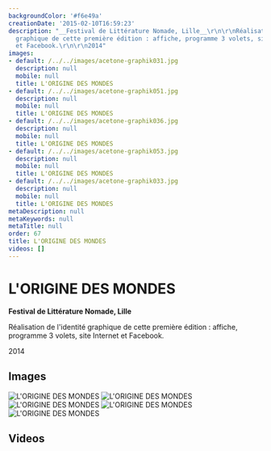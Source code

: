 ```yaml
---
backgroundColor: '#f6e49a'
creationDate: '2015-02-10T16:59:23'
description: "__Festival de Littérature Nomade, Lille__\r\n\r\nRéalisation de l'identité
  graphique de cette première édition : affiche, programme 3 volets, site Internet
  et Facebook.\r\n\r\n2014"
images:
- default: /../../images/acetone-graphik031.jpg
  description: null
  mobile: null
  title: L'ORIGINE DES MONDES
- default: /../../images/acetone-graphik051.jpg
  description: null
  mobile: null
  title: L'ORIGINE DES MONDES
- default: /../../images/acetone-graphik036.jpg
  description: null
  mobile: null
  title: L'ORIGINE DES MONDES
- default: /../../images/acetone-graphik053.jpg
  description: null
  mobile: null
  title: L'ORIGINE DES MONDES
- default: /../../images/acetone-graphik033.jpg
  description: null
  mobile: null
  title: L'ORIGINE DES MONDES
metaDescription: null
metaKeywords: null
metaTitle: null
order: 67
title: L'ORIGINE DES MONDES
videos: []
---
```


# L'ORIGINE DES MONDES

__Festival de Littérature Nomade, Lille__

Réalisation de l'identité graphique de cette première édition : affiche, programme 3 volets, site Internet et Facebook.

2014

## Images

![L'ORIGINE DES MONDES](/../../images/acetone-graphik031.jpg)
![L'ORIGINE DES MONDES](/../../images/acetone-graphik051.jpg)
![L'ORIGINE DES MONDES](/../../images/acetone-graphik036.jpg)
![L'ORIGINE DES MONDES](/../../images/acetone-graphik053.jpg)
![L'ORIGINE DES MONDES](/../../images/acetone-graphik033.jpg)

## Videos
